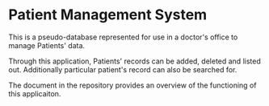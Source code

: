 # Patient Management System

This is a pseudo-database represented for use in a doctor's office to manage Patients' data.

Through this application, Patients' records can be added, deleted and listed out. Additionally particular patient's record can also be searched for.

The document in the repository provides an overview of the functioning of this applicaiton.
